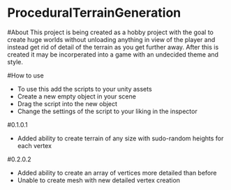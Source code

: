 # ProceduralTerrainGeneration

#About
This project is being created as a hobby project with the goal to create huge worlds without unloading anything in view of the player and instead get rid of detail of the terrain as you get further away. After this is created it may be incorperated into a game with an undecided theme and style.

#How to use
- To use this add the scripts to your unity assets
- Create a new empty object in your scene
- Drag the script into the new object
- Change the settings of the script to your liking in the inspector

#0.1.0.1
- Added ability to create terrain of any size with sudo-random heights for each vertex

#0.2.0.2
- Added ability to create an array of vertices more detailed than before
- Unable to create mesh with new detailed vertex creation
